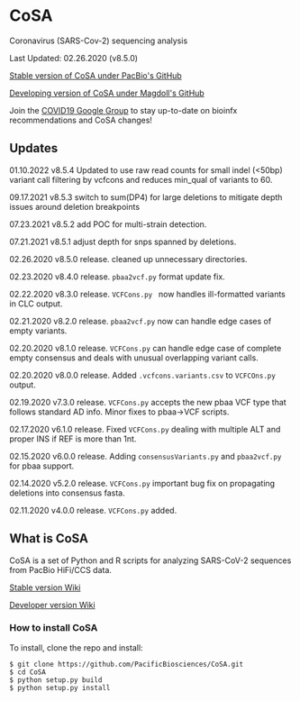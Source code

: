 # CoSA
Coronavirus (SARS-Cov-2) sequencing analysis

Last Updated: 02.26.2020 (v8.5.0)

[Stable version of CoSA under PacBio's GitHub](https://github.com/pacificbiosciences/CoSA)

[Developing version of CoSA under Magdoll's GitHub](https://github.com/Magdoll/CoSA)

Join the [COVID19 Google Group](https://groups.google.com/g/smrt_covid19) to stay up-to-date on bioinfx recommendations and CoSA changes!


## Updates
01.10.2022    v8.5.4 Updated to use raw read counts for small indel (<50bp) variant call filtering by vcfcons and reduces min_qual of variants to 60.

09.17.2021    v8.5.3 switch to sum(DP4) for large deletions to mitigate depth issues around deletion breakpoints 

07.23.2021    v8.5.2 add POC for multi-strain detection.

07.21.2021    v8.5.1 adjust depth for snps spanned by deletions.

02.26.2020    v8.5.0 release. cleaned up unnecessary directories.

02.23.2020    v8.4.0 release. `pbaa2vcf.py` format update fix.

02.22.2020    v8.3.0 release. `VCFCons.py ` now handles ill-formatted variants in CLC output.

02.21.2020    v8.2.0 release. `pbaa2vcf.py` now can handle edge cases of empty variants.

02.20.2020    v8.1.0 release. `VCFCons.py` can handle edge case of complete empty consensus and deals with unusual overlapping variant calls.

02.20.2020    v8.0.0 release. Added `.vcfcons.variants.csv` to `VCFCOns.py` output.

02.19.2020    v7.3.0 release. `VCFCons.py` accepts the new pbaa VCF type that follows standard AD info. Minor fixes to pbaa->VCF scripts.

02.17.2020    v6.1.0 release. Fixed `VCFCons.py` dealing with multiple ALT and proper INS if REF is more than 1nt.

02.15.2020    v6.0.0 release. Adding `consensusVariants.py` and `pbaa2vcf.py` for pbaa support.

02.14.2020    v5.2.0 release. `VCFCons.py` important bug fix on propagating deletions into consensus fasta.

02.11.2020    v4.0.0 release. `VCFCons.py` added.

## What is CoSA

CoSA is a set of Python and R scripts for analyzing SARS-CoV-2 sequences from PacBio HiFi/CCS data.  

[Stable version Wiki](https://github.com/PacificBiosciences/CoSA/wiki)

[Developer version Wiki](https://github.com/Magdoll/CoSA/wiki)


<a name="install"/>

### How to install CoSA

To install, clone the repo and install:

```
$ git clone https://github.com/PacificBiosciences/CoSA.git
$ cd CoSA
$ python setup.py build
$ python setup.py install
```
